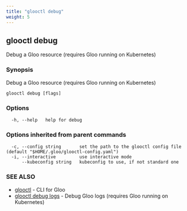 ```yaml
---
title: "glooctl debug"
weight: 5
---
```

## glooctl debug

Debug a Gloo resource (requires Gloo running on Kubernetes)

### Synopsis

Debug a Gloo resource (requires Gloo running on Kubernetes)

```
glooctl debug [flags]
```

### Options

```
  -h, --help   help for debug
```

### Options inherited from parent commands

```
  -c, --config string       set the path to the glooctl config file (default "$HOME/.gloo/glooctl-config.yaml")
  -i, --interactive         use interactive mode
      --kubeconfig string   kubeconfig to use, if not standard one
```

### SEE ALSO

* [glooctl](../glooctl)	 - CLI for Gloo
* [glooctl debug logs](../glooctl_debug_logs)	 - Debug Gloo logs (requires Gloo running on Kubernetes)

